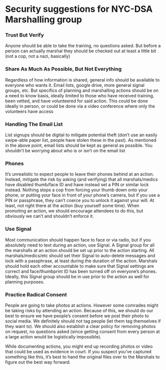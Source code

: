 # Security suggestions for NYC-DSA Marshalling group

### Trust But Verify
Anyone should be able to take the training, no questions asked. But before a person can actually marshal they should be checked out at least a little bit (not a cop, not a nazi, basically)

### Share As Much As Possible, But Not Everything
Regardless of how information is shared, general info should be available to everyone who wants it. Email lists, google drive, more general signal groups, etc. But specifics of planning and marshalling actions should be on a need to know basis, ideally limited to those who have received training, been vetted, and have volunteered for said action. This could be done ideally in person, or could be done via a video conference where only the volunteers have access

### Handling The Email List
List signups should be digital to mitigate potential theft (don’t use an easily swipe-able paper list, people have stolen these in the past). As mentioned in the above point, email lists should be kept as general as possible. You shouldn’t be worrying about who is or isn’t on the email list

### Phones
It’s unrealistic to expect people to leave their phones behind at an action. Instead, mitigate the risk by asking (and verifying) that all marshals/medics have disabled thumb/face ID and have instead set a PIN or similar lock instead. Nothing stops a cop from forcing your thumb down onto your phone, or putting your face in front of your phone’s camera, but if you use a PIN or passphrase, they can’t coerce you to unlock it against your will. At least, not right there at the action (buy yourself some time). When promoting an action, we should encourage attendees to do this, but obviously we can’t and shouldn’t enforce it.

### Use Signal
Most communication should happen face to face or via radio, but if you absolutely need to text during an action, use Signal. A Signal group for all the marshalls at an action should be set up prior to the action starting. All marshals/medics/etc should set their Signal to auto-delete messages and lock with a passphrase, at least during the duration of the action. Marshals should hold each other accountable to make sure that Signal settings are correct and face/thumbprint ID has been turned off on everyone’s phones. Ideally, this Signal group should be in use prior to the action as well for planning purposes.

### Practice Radical Consent
People are going to take photos at actions. However some comrades might be taking risks by attending an action. Because of this, we should do our best to ensure we have people’s consent before we post their photo to social media. We definitely should not tag people (let them tag themselves if they want to). We should also establish a clear policy for removing photos on request, no questions asked (since getting consent from every person at a large action would be logistically impossible).

While documenting actions, you might end up recording photos or video that could be used as evidence in court. If you suspect you’ve captured something like this, it’s best to hand the original files over to the Marshals to figure out the best way forward.
